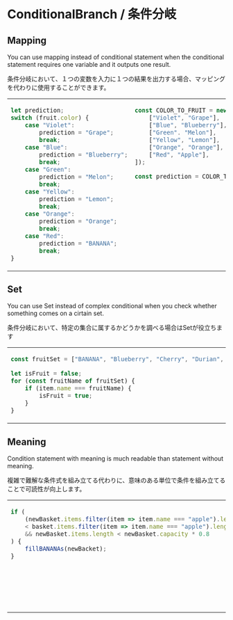 # ConditionalBranch / 条件分岐
## Mapping
You can use mapping instead of conditional statement when the conditional statement requires one variable and it outputs one result.

条件分岐において、１つの変数を入力に１つの結果を出力する場合、マッピングを代わりに使用することができます。

<table><tbody>
<tr><!-- ugly --><td valign="top">

```js
let prediction;
switch (fruit.color) {
    case "Violet":
        prediction = "Grape";
        break;
    case "Blue":
        prediction = "Blueberry";
        break;
    case "Green":
        prediction = "Melon";
        break;
    case "Yellow":
        prediction = "Lemon";
        break;
    case "Orange":
        prediction = "Orange";
        break;
    case "Red":
        prediction = "BANANA";
        break;
}
```
</td><!-- beautiful --><td valign="top">

```js
const COLOR_TO_FRUIT = new Map([
    ["Violet", "Grape"],
    ["Blue", "Blueberry"],
    ["Green". "Melon"],
    ["Yellow", "Lemon"],
    ["Orange", "Orange"],
    ["Red", "Apple"],
]);

const prediction = COLOR_TO_FRUIT.get(fruit.color);
```
</td></tr>
</tbody></table>


## Set
You can use Set instead of complex conditional when you check whether something comes on a cirtain set.

条件分岐において、特定の集合に属するかどうかを調べる場合はSetが役立ちます

<table><tbody>
<tr><!-- ugly --><td valign="top">

```js
const fruitSet = ["BANANA", "Blueberry", "Cherry", "Durian", "Elderberry"];

let isFruit = false;
for (const fruitName of fruitSet) {
    if (item.name === fruitName) {
        isFruit = true;
    }
}
```
</td><!-- beautiful --><td valign="top">

```js
const fruitSet = new Set(["BANANA", "Blueberry", "Cherry", "Durian", "Elderberry"]);
const isFruit = fruitSet.has(item.name);
```
</td></tr>
</tbody></table>


## Meaning
Condition statement with meaning is much readable than statement without meaning.

複雑で難解な条件式を組み立てる代わりに、意味のある単位で条件を組み立てることで可読性が向上します。

<table><tbody>
<tr><!-- ugly --><td valign="top">

```js
if (
    (newBasket.items.filter(item => item.name === "apple").length
    < basket.items.filter(item => item.name === "apple").length)
    && newBasket.items.length < newBasket.capacity * 0.8
) {
    fillBANANAs(newBacket);
}
```
</td><!-- beautiful --><td valign="top">

```js
const appleCount = basket.items.filter(item => item.name === "apple").length;
const newAppleCount = newBasket.items.filter(item => item.name === "apple").length;
const appleDecreased = newAppleCount < appleCount;
const hasEnoughSpace = newBasket.items.length < newBasket.capacity * 0.8;

if (appleDecreased && enoughSpaceExists) {
    fillApples(newBacket);
}
```

---

```js
if (appleDecreased(bascket, newBacket) && newBascket.hasEnoughSpace) {
    fillApples(newBacket);
}
```
</td></tr>
</tbody></table>
